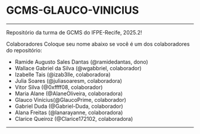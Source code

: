 # GCMS-GLAUCO-VINICIUS
------------------------------------------------------------------------------------------------------

Repositório da turma de GCMS do IFPE-Recife, 2025.2!

Colaboradores
Coloque seu nome abaixo se você é um dos colaboradores do repositório:

* Ramide Augusto Sales Dantas (@ramidedantas, dono)
* Wallace Gabriel da Silva (@wgabbriel, colaborador)
* Izabelle Tais (@izab3lle, colaboradora)
* Julia Soares (@juliasoaresm, colaboradora)
* Vitor Silva (@0xffff08, colaborador)
* Maria Alane (@AlaneOliveira, colaboradora)
* Glauco Vinícius(@GlaucoPrime, colaborador)
* Gabriel Duda (@Gabriel-Duda, colaborador)
* Alana Freitas (@lanarayanne, colaboradora)
* Clarice Queiroz (@Clarice172102, colaboradora)

------------------------------------------------------------------------------------------------------

